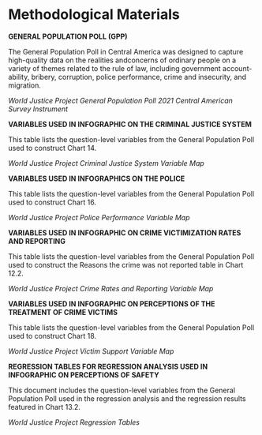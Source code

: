 # Methodological Materials

**GENERAL POPULATION POLL (GPP)**

The General Population Poll in Central America was designed to capture high-quality data on the realities andconcerns of ordinary people on a variety of themes related to the rule of law, including government account-ability, bribery, corruption, police performance, crime and insecurity, and migration.

_World Justice Project General Population Poll 2021 Central American Survey Instrument_

**VARIABLES USED IN INFOGRAPHIC ON THE CRIMINAL JUSTICE SYSTEM**

This table lists the question-level variables from the General Population Poll used to construct Chart 14.

_World Justice Project Criminal Justice System Variable Map_

**VARIABLES USED IN INFOGRAPHICS ON THE POLICE**

This table lists the question-level variables from the General Population Poll used to construct Chart 16.

_World Justice Project Police Performance Variable Map_

**VARIABLES USED IN INFOGRAPHIC ON CRIME VICTIMIZATION RATES AND REPORTING**

This table lists the question-level variables from the General Population Poll used to construct the Reasons the crime was not reported table in Chart 12.2.

_World Justice Project Crime Rates and Reporting Variable Map_

**VARIABLES USED IN INFOGRAPHIC ON PERCEPTIONS OF THE TREATMENT OF CRIME VICTIMS**

This table lists the question-level variables from the General Population Poll used to construct Chart 18.

_World Justice Project Victim Support Variable Map_

**REGRESSION TABLES FOR REGRESSION ANALYSIS USED IN INFOGRAPHIC ON PERCEPTIONS OF SAFETY**

This document includes the question-level variables from the General Population Poll used in the regression analysis and the regression results featured in Chart 13.2.

_World Justice Project Regression Tables_